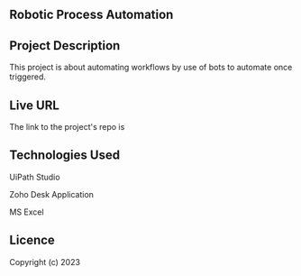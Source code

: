 
## Robotic Process Automation

## Project Description

This project is about automating workflows by use of bots to automate once triggered.

 

## Live URL

The link to the project's repo is

 

## Technologies Used

UiPath Studio

Zoho Desk Application

MS Excel

 

## Licence
Copyright (c) 2023

